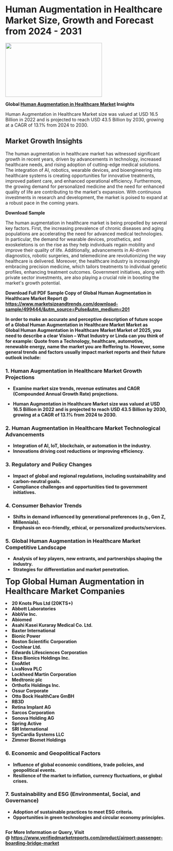 <H1>Human Augmentation in Healthcare Market Size, Growth and Forecast from 2024 - 2031</H1><img class="aligncenter size-medium wp-image-584254" src="https://thirdeyenews.in/wp-content/uploads/2024/09/Global-Market-Research-300x168.jpeg" alt="" width="300" height="168" /><p><strong>Global&nbsp;<a href="https://www.marketsizeandtrends.com/download-sample/499444/&amp;utm_source=Pulse&amp;utm_medium=201">Human Augmentation in Healthcare Market</a> Insights</strong></p><p>Human Augmentation in Healthcare Market size was valued at USD 16.5 Billion in 2022 and is projected to reach USD 43.5 Billion by 2030, growing at a CAGR of 13.1% from 2024 to 2030.</p><p><h2>Market Growth Insights</h2> <p>The human augmentation in healthcare market has witnessed significant growth in recent years, driven by advancements in technology, increased healthcare needs, and rising adoption of cutting-edge medical solutions. The integration of AI, robotics, wearable devices, and bioengineering into healthcare systems is creating opportunities for innovative treatments, improved patient care, and enhanced operational efficiency. Furthermore, the growing demand for personalized medicine and the need for enhanced quality of life are contributing to the market's expansion. With continuous investments in research and development, the market is poised to expand at a robust pace in the coming years.</p> <p><strong>Download Sample</strong></p> <p>The human augmentation in healthcare market is being propelled by several key factors. First, the increasing prevalence of chronic diseases and aging populations are accelerating the need for advanced medical technologies. In particular, the demand for wearable devices, prosthetics, and exoskeletons is on the rise as they help individuals regain mobility and improve their quality of life. Additionally, advancements in AI-driven diagnostics, robotic surgeries, and telemedicine are revolutionizing the way healthcare is delivered. Moreover, the healthcare industry is increasingly embracing precision medicine, which tailors treatments to individual genetic profiles, enhancing treatment outcomes. Government initiatives, along with private sector investments, are also playing a crucial role in boosting the market's growth potential.</p> <p><strong></p><p><span class=""><strong>Download Full PDF Sample Copy of Global Human Augmentation in Healthcare Market Report</strong> @ <a href="https://www.marketsizeandtrends.com/download-sample/499444/&amp;utm_source=Pulse&amp;utm_medium=201" target="_blank">https://www.marketsizeandtrends.com/download-sample/499444/&amp;utm_source=Pulse&amp;utm_medium=201</a></span></p><p>In order to make an accurate and perceptive description of future scope of a Global&nbsp;Human Augmentation in Healthcare Market Market as Global&nbsp;Human Augmentation in Healthcare Market Market of 2025, you need to describe a clear Vision &ndash; What Industry or Linda can you think of for example: Quote from a Technology, healthcare, automotive, renewable energy, name the market you are Reffering to. However, some general trends and factors usually impact market reports and their future outlook include:</p><h3>1.&nbsp;<strong>Human Augmentation in Healthcare Market Growth Projections</strong></h3><ul><li>Examine market size trends, revenue estimates and CAGR (Compounded Annual Growth Rate) projections.</li><li><p>Human Augmentation in Healthcare Market size was valued at USD 16.5 Billion in 2022 and is projected to reach USD 43.5 Billion by 2030, growing at a CAGR of 13.1% from 2024 to 2030.</p></li></ul><h3>2.&nbsp;<strong>Human Augmentation in Healthcare Market Technological Advancements</strong></h3><ul><li>Integration of AI, IoT, blockchain, or automation in the industry.</li><li>Innovations driving cost reductions or improving efficiency.</li></ul><h3>3.&nbsp;<strong>Regulatory and Policy Changes</strong></h3><ul><li>Impact of global and regional regulations, including sustainability and carbon-neutral goals.</li><li>Compliance challenges and opportunities tied to government initiatives.</li></ul><h3>4.&nbsp;<strong>Consumer Behavior Trends</strong></h3><ul><li>Shifts in demand influenced by generational preferences (e.g., Gen Z, Millennials).</li><li>Emphasis on eco-friendly, ethical, or personalized products/services.</li></ul><h3>5.&nbsp;<strong>Global Human Augmentation in Healthcare Market Competitive Landscape</strong></h3><ul><li>Analysis of key players, new entrants, and partnerships shaping the industry.</li><li>Strategies for differentiation and market penetration.</li></ul><p data-pm-slice="1 1 []"><span style="color: inherit; font-family: inherit; font-size: 25px;">Top Global Human Augmentation in Healthcare Market Companies</span></p><div class="" data-test-id=""><p><li>20 Knots Plus Ltd (20KTS+)</li><li> Abbott Laboratories</li><li> AbbVie Inc.</li><li> Abiomed</li><li> Asahi Kasei Kuraray Medical Co. Ltd.</li><li> Baxter International</li><li> Bionic Power</li><li> Boston Scientific Corporation</li><li> Cochlear Ltd.</li><li> Edwards Lifesciences Corporation</li><li> Ekso Bionics Holdings Inc.</li><li> ExoAtlet</li><li> LivaNova PLC</li><li> Lockheed Martin Corporation</li><li> Medtronic plc</li><li> Orthofix Holdings Inc.</li><li> Ossur Corporate</li><li> Otto Bock HealthCare GmBH</li><li> RB3D</li><li> Retina Implant AG</li><li> Sarcos Corporation</li><li> Sonova Holding AG</li><li> Spring Active</li><li> SRI International</li><li> SynCardia Systems LLC</li><li> Zimmer Biomet Holdings</li></p></div><h3>6.&nbsp;<strong>Economic and Geopolitical Factors</strong></h3><ul><li>Influence of global economic conditions, trade policies, and geopolitical events.</li><li>Resilience of the market to inflation, currency fluctuations, or global crises.</li></ul><h3>7.&nbsp;<strong>Sustainability and ESG (Environmental, Social, and Governance)</strong></h3><ul><li>Adoption of sustainable practices to meet ESG criteria.</li><li>Opportunities in green technologies and circular economy principles.</li></ul><h2><strong style="font-size: 14px;">For More Information or Query, Visit @&nbsp;</strong><a style="background-color: #ffffff; font-size: 14px;" href="https://www.marketsizeandtrends.com/report/human-augmentation-in-healthcare-market/" target="_blank">https://www.verifiedmarketreports.com/product/airport-passenger-boarding-bridge-market</a></h2>
